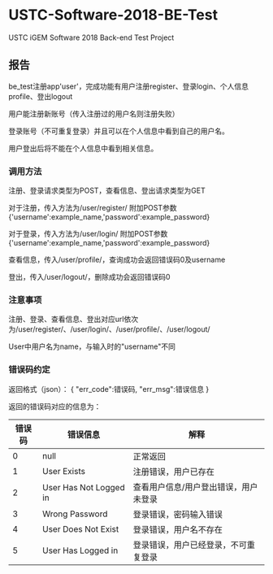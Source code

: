 # USTC-Software-2018-BE-Test
USTC iGEM Software 2018 Back-end Test Project

## 报告

be_test注册app'user'，完成功能有用户注册register、登录login、个人信息profile、登出logout

用户能注册新账号（传入注册过的用户名则注册失败）

登录账号（不可重复登录）并且可以在个人信息中看到自己的用户名。

用户登出后将不能在个人信息中看到相关信息。

### 调用方法

注册、登录请求类型为POST，查看信息、登出请求类型为GET

对于注册，传入方法为/user/register/ 附加POST参数{'username':example_name,'password':example_password}

对于登录，传入方法为/user/login/    附加POST参数{'username':example_name,'password':example_password}

查看信息，传入/user/profile/，查询成功会返回错误码0及username

登出，传入/user/logout/，删除成功会返回错误码0

### 注意事项

注册、登录、查看信息、登出对应url依次为/user/register/、/user/login/、/user/profile/、/user/logout/

User中用户名为name，与输入时的"username"不同

### 错误码约定

返回格式（json）：
{
    "err_code":错误码,
    "err_msg":错误信息
}

返回的错误码对应的信息为：

错误码 | 错误信息 | 解释
 ---- | ---- | ---- 
0 | null | 正常返回
1 | User Exists | 注册错误，用户已存在
2 | User Has Not Logged in | 查看用户信息/用户登出错误，用户未登录
3 | Wrong Password | 登录错误，密码输入错误
4 | User Does Not Exist | 登录错误，用户名不存在
5 | User Has Logged in | 登录错误，用户已经登录，不可重复登录
